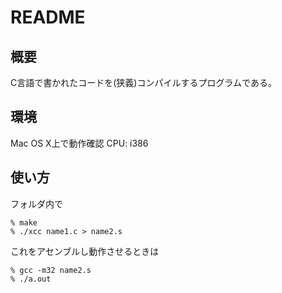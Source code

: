 # README #

## 概要
C言語で書かれたコードを(狭義)コンパイルするプログラムである。


## 環境
Mac OS X上で動作確認
CPU: i386

## 使い方
フォルダ内で
```
% make
% ./xcc name1.c > name2.s
```
これをアセンブルし動作させるときは
```
% gcc -m32 name2.s
% ./a.out
```